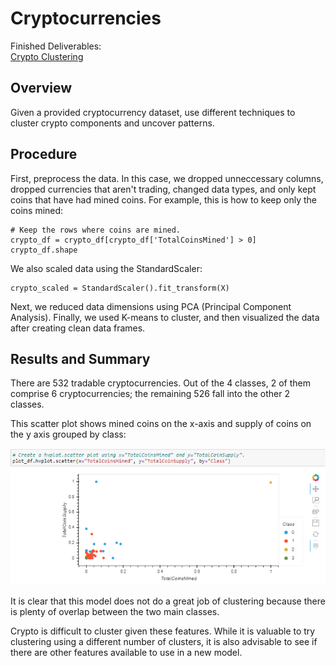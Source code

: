 # Cryptocurrencies
Finished Deliverables:  
[Crypto Clustering](/crypto_clustering.ipynb)  
## Overview
Given a provided cryptocurrency dataset, use different techniques to cluster crypto components and uncover patterns.
## Procedure
First, preprocess the data.  In this case, we dropped unneccessary columns, dropped currencies that aren't trading, changed data types, and only kept coins that have had mined coins.  For example, this is how to keep only the coins mined:  
  
```
# Keep the rows where coins are mined.
crypto_df = crypto_df[crypto_df['TotalCoinsMined'] > 0]
crypto_df.shape
```  
  
We also scaled data using the StandardScaler:  
```
crypto_scaled = StandardScaler().fit_transform(X)
```  
  
Next, we reduced data dimensions using PCA (Principal Component Analysis).  Finally, we used K-means to cluster, and then visualized the data after creating clean data frames.

## Results and Summary
There are 532 tradable cryptocurrencies.  Out of the 4 classes, 2 of them comprise 6 cryptocurrencies; the remaining 526 fall into the other 2 classes.  
  
This scatter plot shows mined coins on the x-axis and supply of coins on the y axis grouped by class:  
  
![Scatter Plot](/Images/scatter.png "Scatter Plot")  
  
It is clear that this model does not do a great job of clustering because there is plenty of overlap between the two main classes.  
  
Crypto is difficult to cluster given these features.  While it is valuable to try clustering using a different number of clusters, it is also advisable to see if there are other features available to use in a new model.
